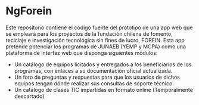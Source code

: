 # NgForein
Este repositorio contiene el código fuente del prototipo de una app web que se empleará para los proyectos de la fundación chilena de fomento, reciclaje e investigación tecnológica sin fines de lucro, FOREIN.
Esta app pretende potenciar los programas de JUNAEB (YEMP y MCPA) como una plataforma de interfaz web que disponga siguientes módulos:
* Un catálogo de equipos licitados y entregados a los beneficiarios de los programas, con enlaces a su documentación oficial actualizada.
* Un foro de preguntas y respuestas para que los usuarios de dichos equipos tengan dónde realizar sus consultas de soporte técnico.
* Un catálogo de clases TIC impartidas en formato online (Temporalmente descartado)
